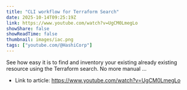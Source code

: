 ```yaml
---
title: "CLI workflow for Terraform Search"
date: 2025-10-14T09:25:19Z
link: https://www.youtube.com/watch?v=UgCM0LmegLo
showShare: false
showReadTime: false
thumbnail: images/iac.png
tags: ["youtube.com/@HashiCorp"]
---
```

See how easy it is to find and inventory your existing already existing resource using the Terraform search. No more manual ...

- Link to article: https://www.youtube.com/watch?v=UgCM0LmegLo